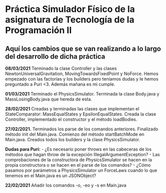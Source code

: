 # Práctica Simulador Físico de la asignatura de Tecnología de la Programación II

## Aquí los cambios que se van realizando a lo largo del desarrollo de dicha práctica

**08/03/2021** Terminado la clase Controller y las clases NewtonUniversalGravitation, MovingTowardsFixedPoint y NoForce. Hemos empezado con las factorías y los builders pero teníamos dudas y le hemos preguntado a Puri <3. Además mañana es mi cumple.

**01/03/2021** Terminado el PhysicsSimulator. Terminada la clase Body.java y MassLosingBody.java que hereda de esta. 

**28/02/2021** Creadas y terminadas las clases que implementan el StateComparator: MassEqualStates y EpsilonEqualStates. Creada la clase Controller, implementado el constructor y el método loadBodies.

**27/02/2021.** Terminados los parse de los comandos anteriores. Finalizado método init del Main.java. Comienzo del método startBatchMode en Main.java. Creados todos los builders y la clase PhysicsSimulator.

 **Dudas para Puri:** - ¿Es necesario poner throws en las cabeceras de los métodos que hagan throw de la excepción IllegalArgumentException? - Las comprobaciones de la constructora de PhysicsSimulator se hacen en la propia constructora o se hacen en el parse de los comandos? - ¿Cómo pasamos por parámetros a PhysicsSimulator un ForceLaws cuando lo que tenemos en el Main.java es un JSONObject?

**22/02/2021** Añadir los comandos -o, -eo y -s en Main.java
